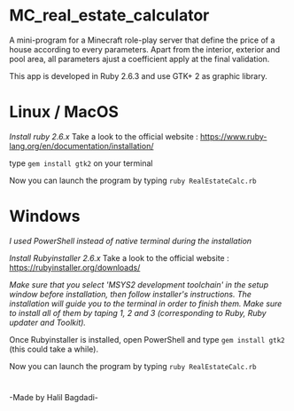 # MC_real_estate_calculator
A mini-program for a Minecraft role-play server that define the price of a house according to every parameters.
Apart from the interior, exterior and pool area, all parameters ajust a coefficient apply at the final validation.

This app is developed in Ruby 2.6.3 and use GTK+ 2 as graphic library.


# Linux / MacOS

*Install ruby 2.6.x*
Take a look to the official website : https://www.ruby-lang.org/en/documentation/installation/

type `gem install gtk2` on your terminal

Now you can launch the program by typing `ruby RealEstateCalc.rb`


# Windows

*I used PowerShell instead of native terminal during the installation*

*Install Rubyinstaller 2.6.x*
Take a look to the official website : https://rubyinstaller.org/downloads/

*Make sure that you select 'MSYS2 development toolchain' in the setup window before installation, then follow installer's instructions.
The installation will guide you to the terminal in order to finish them.
Make sure to install all of them by taping 1, 2 and 3 (corresponding to Ruby, Ruby updater and Toolkit).*

Once Rubyinstaller is installed, open PowerShell and type `gem install gtk2` (this could take a while).

Now you can launch the program by typing `ruby RealEstateCalc.rb`


#
-Made by Halil Bagdadi-
